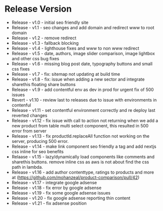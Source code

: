 # Release Version
* Release - v1.0 - initial seo friendly site
* Release - v1.1 - seo changes and add domain and redirect www to root domain
* Release - v1.2 - remove redirect
* Release - v1.3 - fallback blocking
* Release - v1.4 - lighthouse fixes and www to non www redirect
* Release - v1.5 - date, authors, image slider comparison, image lightbox and other css bug fixes
* Release - v1.6 - missing blog post date, typography buttons and small css fixes
* Release - v1.7 - fix: sitemap not updating at build time
* Release - v1.8 - fix: issue when adding a new sector and integrate sharethis floating share buttons
* Release - v1.9 - add contentful env as dev in prod for urgent fix of 500 issues
* Revert  - v1.10 - review last to releases due to issue with environments in contenful
* Release - v1.11 - set contentful environment correctly and re deploy last reverted changes
* Release - v1.12 - fix issue with call to action not returning when we add a new product from table multi select component, this resulted in 500 error from server
* Release - v1.13 - fix productId.replaceAll function not working on the server, producing 500 error.
* Release - v1.14 - make link component seo friendly a tag and add nextjs css inline for seo benefits
* Relaase - v1.15 - lazy/dynamically load components like comments and sharethis buttons. remove inline css as aws is not about find the css path in lambda.
* Release - v1.16 - add author contenttype, ratings to products and more at (https://github.com/mohanzeal/product-comparison/pull/42)
* Release - v1.17 - integrate google adsense
* Release - v1.18 - fix error by google adsense
* Release - v1.19 - fix some google adsense issues
* Release - v1.20 - fix google adsense reporting thin content
* Release - v1.21 - fix adsense position

